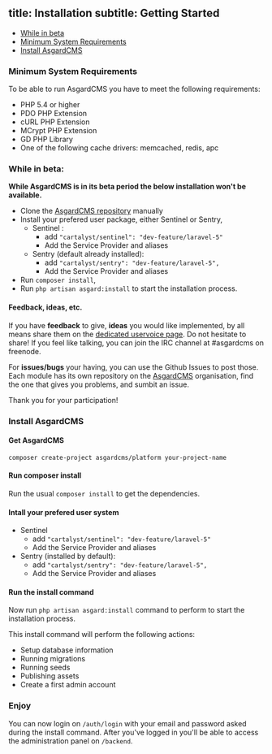 title: Installation
subtitle: Getting Started
-------

- [While in beta](#while-in-beta)
- [Minimum System Requirements](#minimum-system-requirements)
- [Install AsgardCMS](#install-asgardcms)

### <a name="minimum-system-requirements" class="anchor" href="#minimum-system-requirements"></a> Minimum System Requirements

To be able to run AsgardCMS you have to meet the following requirements:

- PHP 5.4 or higher
- PDO PHP Extension
- cURL PHP Extension
- MCrypt PHP Extension
- GD PHP Library
- One of the following cache drivers: memcached, redis, apc

### <a name="while-in-beta" class="anchor" href="#while-in-beta"></a> While in beta:

**While AsgardCMS is in its beta period the below installation won't be available.**

- Clone the [AsgardCMS repository](https://github.com/AsgardCms/Platform) manually
- Install your prefered user package, either Sentinel or Sentry,
	- Sentinel :
		- add `"cartalyst/sentinel": "dev-feature/laravel-5"`
		- Add the Service Provider and aliases
	- Sentry (default already installed): 
		- add `"cartalyst/sentry": "dev-feature/laravel-5",`
		- Add the Service Provider and aliases
- Run `composer install`,
- Run `php artisan asgard:install` to start the installation process.


#### Feedback, ideas, etc.
If you have **feedback** to give, **ideas** you would like implemented, by all means share them on the [dedicated uservoice page](http://asgardcms.uservoice.com/). Do not hesitate to share! If you feel like talking, you can join the IRC channel at #asgardcms on freenode.

For **issues/bugs** your having, you can use the Github Issues to post those. Each module has its own repository on the [AsgardCMS](https://github.com/AsgardCms) organisation, find the one that gives you problems, and sumbit an issue.

Thank you for your participation!

### <a name="install-asgardcms" class="anchor" href="#install-asgardcms"></a> Install AsgardCMS

#### Get AsgardCMS

``` .language-bash
composer create-project asgardcms/platform your-project-name
```

#### Run composer install

Run the usual `composer install` to get the dependencies.

#### Intall your prefered user system

- Sentinel
	- add `"cartalyst/sentinel": "dev-feature/laravel-5"`
	- Add the Service Provider and aliases
- Sentry (installed by default): 
	- add `"cartalyst/sentry": "dev-feature/laravel-5",`
	- Add the Service Provider and aliases



#### Run the install command

Now run `php artisan asgard:install` command to perform to start the installation process.

This install command will perform the following actions:

- Setup database information
- Running migrations
- Running seeds
- Publishing assets
- Create a first admin account


### Enjoy

You can now login on `/auth/login` with your email and password asked during the install command. After you've logged in you'll be able to access the administration panel on `/backend`.
